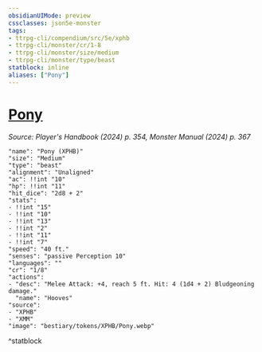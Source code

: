 ```yaml
---
obsidianUIMode: preview
cssclasses: json5e-monster
tags:
- ttrpg-cli/compendium/src/5e/xphb
- ttrpg-cli/monster/cr/1-8
- ttrpg-cli/monster/size/medium
- ttrpg-cli/monster/type/beast
statblock: inline
aliases: ["Pony"]
---
```

# [Pony](3-Compendium\CLI\bestiary\beast/pony-xphb.md)
*Source: Player's Handbook (2024) p. 354, Monster Manual (2024) p. 367*  

```statblock
"name": "Pony (XPHB)"
"size": "Medium"
"type": "beast"
"alignment": "Unaligned"
"ac": !!int "10"
"hp": !!int "11"
"hit_dice": "2d8 + 2"
"stats":
- !!int "15"
- !!int "10"
- !!int "13"
- !!int "2"
- !!int "11"
- !!int "7"
"speed": "40 ft."
"senses": "passive Perception 10"
"languages": ""
"cr": "1/8"
"actions":
- "desc": "Melee Attack: +4, reach 5 ft. Hit: 4 (1d4 + 2) Bludgeoning damage."
  "name": "Hooves"
"source":
- "XPHB"
- "XMM"
"image": "bestiary/tokens/XPHB/Pony.webp"
```
^statblock